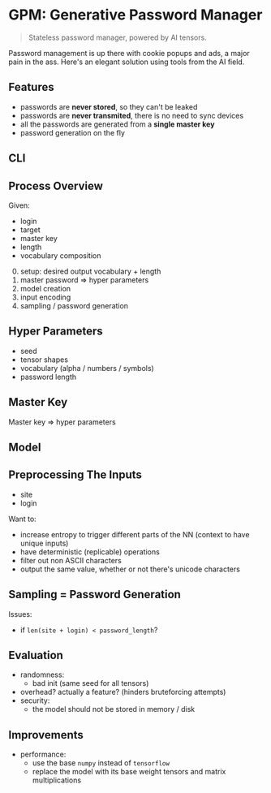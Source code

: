 # GPM: Generative Password Manager

> Stateless password manager, powered by AI tensors.

Password management is up there with cookie popups and ads, a major pain in the ass.
Here's an elegant solution using tools from the AI field.

## Features

- passwords are **never stored**, so they can't be leaked
- passwords are **never transmited**, there is no need to sync devices
- all the passwords are generated from a **single master key**
- password generation on the fly

## CLI

## Process Overview

Given:

- login
- target
- master key
- length
- vocabulary composition

0. setup: desired output vocabulary + length
1. master password => hyper parameters
2. model creation
3. input encoding
4. sampling / password generation

## Hyper Parameters

- seed
- tensor shapes
- vocabulary (alpha / numbers / symbols)
- password length

## Master Key

Master key => hyper parameters

## Model

## Preprocessing The Inputs

- site
- login

Want to:

- increase entropy to trigger different parts of the NN (context to have unique inputs)
- have  deterministic (replicable) operations
- filter out non ASCII characters
- output the same value, whether or not there's unicode characters

## Sampling = Password Generation

Issues:

- if `len(site + login) < password_length`?

## Evaluation

- randomness:
	- bad init (same seed for all tensors)
- overhead? actually a feature? (hinders bruteforcing attempts)
- security:
	- the model should not be stored in memory / disk

## Improvements

- performance:
	- use the base `numpy` instead of `tensorflow`
	- replace the model with its base weight tensors and matrix multiplications
